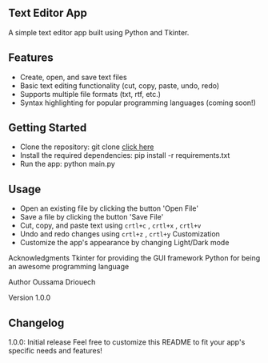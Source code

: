 ## Text Editor App
A simple text editor app built using Python and Tkinter.

## Features
- Create, open, and save text files
- Basic text editing functionality (cut, copy, paste, undo, redo)
- Supports multiple file formats (txt, rtf, etc.)
- Syntax highlighting for popular programming languages (coming soon!)
## Getting Started
- Clone the repository: git clone [click here](https://github.com/driouechoussa/Text_editor/tree/master)
- Install the required dependencies: pip install -r requirements.txt
- Run the app: python main.py
## Usage
- Open an existing file by clicking the button 'Open File'
- Save a file by clicking the button 'Save File'
- Cut, copy, and paste text using ```crtl+c``` , ```crtl+x``` , ```crtl+v```
- Undo and redo changes using ```crtl+z``` , ```crtl+y```
Customization
- Customize the app's appearance by changing Light/Dark mode


Acknowledgments
Tkinter for providing the GUI framework
Python for being an awesome programming language

Author
Oussama Driouech

Version
1.0.0

## Changelog
1.0.0: Initial release
Feel free to customize this README to fit your app's specific needs and features!
